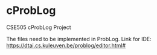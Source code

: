 # cProbLog
CSE505 cProbLog Project

The files need to be implemented in ProbLog. 
Link for IDE: https://dtai.cs.kuleuven.be/problog/editor.html#
